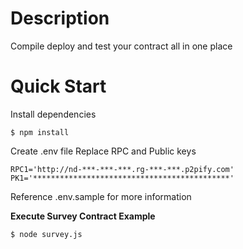 # Description

Compile deploy and test your contract all in one place

# Quick Start

Install dependencies

```
$ npm install
```

Create .env file Replace RPC and Public keys

```
RPC1='http://nd-***-***-***.rg-***-***.p2pify.com'
PK1='********************************************'
```

Reference .env.sample for more information

**Execute Survey Contract Example**

```
$ node survey.js
```
